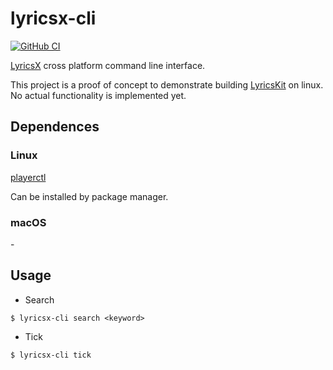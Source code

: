 # lyricsx-cli

[![GitHub CI](https://github.com/ddddxxx/lyricsx-cli/workflows/CI/badge.svg)](https://github.com/ddddxxx/lyricsx-cli/actions)

[LyricsX](https://github.com/ddddxxx/LyricsX) cross platform command line interface.

This project is a proof of concept to demonstrate building [LyricsKit](https://github.com/ddddxxx/LyricsKit) on linux. No actual functionality is implemented yet.

## Dependences

### Linux

[playerctl](https://github.com/altdesktop/playerctl)

Can be installed by package manager.

### macOS

\-

## Usage


- Search
```
$ lyricsx-cli search <keyword>
```

- Tick
```
$ lyricsx-cli tick
```
